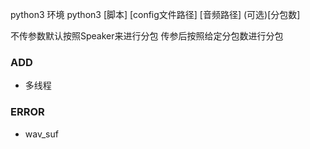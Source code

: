 
python3 环境
python3 [脚本] [config文件路径] [音频路径] (可选)[分包数]

不传参数默认按照Speaker来进行分包
传参后按照给定分包数进行分包

### ADD
* 多线程

### ERROR
* wav_suf

